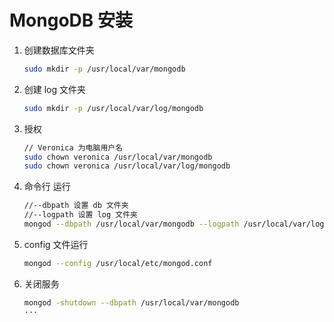 # MongoDB 安装

1. 创建数据库文件夹

    ```sh
    sudo mkdir -p /usr/local/var/mongodb
    ```

2. 创建 log 文件夹

    ```sh
    sudo mkdir -p /usr/local/var/log/mongodb
    ```

3. 授权

    ```sh
    // Veronica 为电脑用户名
    sudo chown veronica /usr/local/var/mongodb
    sudo chown veronica /usr/local/var/log/mongodb
    ```

4. 命令行 运行

    ```sh
    //--dbpath 设置 db 文件夹
    //--logpath 设置 log 文件夹
    mongod --dbpath /usr/local/var/mongodb --logpath /usr/local/var/log/mongodb/mongo.log --fork
    ```

5. config 文件运行

    ```sh
    mongod --config /usr/local/etc/mongod.conf
    ```

6. 关闭服务

    ```sh
    mongod -shutdown --dbpath /usr/local/var/mongodb
    ···
